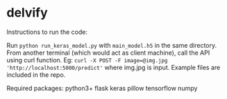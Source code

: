 # delvify

Instructions to run the code:

Run `python run_keras_model.py` with `main_model.h5` in the same directory. From another terminal (which would act as client machine), call the API using curl function. Eg: `curl -X POST -F image=@img.jpg 'http://localhost:5000/predict'` where img.jpg is input. Example files are included in the repo. 

Required packages:
python3+
flask
keras
pillow
tensorflow
numpy
